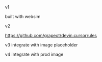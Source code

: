 v1


built with websim


v2

https://github.com/grapeot/devin.cursorrules


v3 integrate with image placeholder


v4 integrate with prod image
